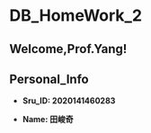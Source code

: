 # DB_HomeWork_2

## Welcome,Prof.Yang!

## Personal_Info
* **Sru_ID: 2020141460283**

* **Name: 田峻奇**
